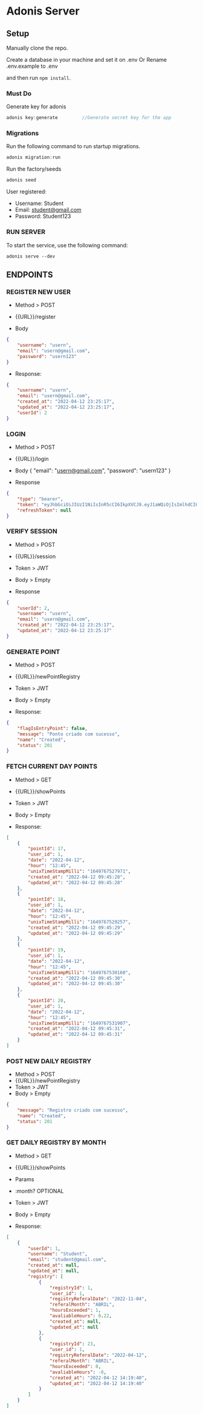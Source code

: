 # Adonis Server

## Setup
Manually clone the repo.

Create a database in your machine and set it on .env
Or
Rename .env.example to .env

and then run `npm install`.

### Must Do

Generate key for adonis
```js
adonis key:generate         //Generate secret key for the app
```

### Migrations

Run the following command to run startup migrations.

```js
adonis migration:run
```

Run the factory/seeds
```js
adonis seed
```

User registered:
- Username: Student
- Email: student@gmail.com
- Password: Student123

### RUN SERVER

To start the service, use the following command:
```
adonis serve --dev
```


## ENDPOINTS

### REGISTER NEW USER
- Method > POST
- {{URL}}/register

- Body
```json
{
	"username": "usern",
	"email": "usern@gmail.com",
	"password": "usern123"
}
```

- Response:
```json
{
	"username": "usern",
	"email": "usern@gmail.com",
	"created_at": "2022-04-12 23:25:17",
	"updated_at": "2022-04-12 23:25:17",
	"userId": 2
}
```

### LOGIN
- Method > POST
- {{URL}}/login
- Body
{
	"email": "usern@gmail.com",
	"password": "usern123"
}

- Response
```json
{
	"type": "bearer",
	"token": "eyJhbGciOiJIUzI1NiIsInR5cCI6IkpXVCJ9.eyJ1aWQiOjIsImlhdCI6MTY0OTgxNjc0NCwiZXhwIjoxNjQ5ODIzOTQ0fQ.XveKAjZygT-00w6eoLD_htsCYZHP2nMlrlVUYWzHmoQ",
	"refreshToken": null
}
```

### VERIFY SESSION
- Method > POST
- {{URL}}/session
- Token > JWT
- Body > Empty

- Response
```json
{
	"userId": 2,
	"username": "usern",
	"email": "usern@gmail.com",
	"created_at": "2022-04-12 23:25:17",
	"updated_at": "2022-04-12 23:25:17"
}
```

### GENERATE POINT
- Method > POST
- {{URL}}/newPointRegistry
- Token > JWT
- Body > Empty

- Response:
```json
{
	"flagIsEntryPoint": false,
	"message": "Ponto criado com sucesso",
	"name": "Created",
	"status": 201
}
```

### FETCH CURRENT DAY POINTS
- Method > GET
- {{URL}}/showPoints
- Token > JWT
- Body > Empty

- Response:
```json
[   
    {
		"pointId": 17,
		"user_id": 1,
		"date": "2022-04-12",
		"hour": "12:45",
		"unixTimeStampMilli": "1649767527971",
		"created_at": "2022-04-12 09:45:28",
		"updated_at": "2022-04-12 09:45:28"
	},
	{
		"pointId": 18,
		"user_id": 1,
		"date": "2022-04-12",
		"hour": "12:45",
		"unixTimeStampMilli": "1649767529257",
		"created_at": "2022-04-12 09:45:29",
		"updated_at": "2022-04-12 09:45:29"
	},
	{
		"pointId": 19,
		"user_id": 1,
		"date": "2022-04-12",
		"hour": "12:45",
		"unixTimeStampMilli": "1649767530160",
		"created_at": "2022-04-12 09:45:30",
		"updated_at": "2022-04-12 09:45:30"
	},
	{
		"pointId": 20,
		"user_id": 1,
		"date": "2022-04-12",
		"hour": "12:45",
		"unixTimeStampMilli": "1649767531907",
		"created_at": "2022-04-12 09:45:31",
		"updated_at": "2022-04-12 09:45:31"
	}
]
```

### POST NEW DAILY REGISTRY
- Method > POST
- {{URL}}/newPointRegistry
- Token > JWT
- Body > Empty

 
```json
{
	"message": "Registro criado com sucesso",
	"name": "Created",
	"status": 201
}
```

### GET DAILY REGISTRY BY MONTH
- Method > GET
- {{URL}}/showPoints
- Params 
 - :month? OPTIONAL
- Token > JWT
- Body > Empty

- Response:
```json
[
	{
		"userId": 1,
		"username": "Student",
		"email": "student@gmail.com",
		"created_at": null,
		"updated_at": null,
		"registry": [
			{
				"registryId": 1,
				"user_id": 1,
				"registryReferalDate": "2022-11-04",
				"referalMonth": "ABRIL",
				"hoursExceeded": 1,
				"avaliableHours": 0.22,
				"created_at": null,
				"updated_at": null
			},
			{
				"registryId": 23,
				"user_id": 1,
				"registryReferalDate": "2022-04-12",
				"referalMonth": "ABRIL",
				"hoursExceeded": 0,
				"avaliableHours": -8,
				"created_at": "2022-04-12 14:19:40",
				"updated_at": "2022-04-12 14:19:40"
			}
		]
	}
]
```
